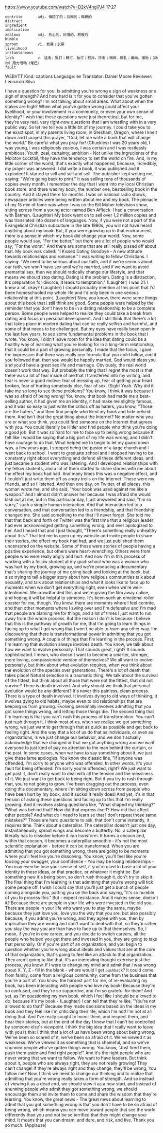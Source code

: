https://www.youtube.com/watch?v=D2kV4ngi7J4
17:27
```  
contrite       adj. 悔悟了的；后悔的；悔罪的
distract     
ingredient          
implication  
zealous        adj. 热心的，热情的，积极的
humble  
sprout         vi. 发芽；长芽  
livelihood  
instantaneous        
lash           v. 猛击，狠打；鞭打，抽打；怒斥，抨击；捆绑，捆扎；煽动，激励；（动物）用力甩动（尾巴）
fault 
```

WEBVTT Kind: captions Language: en Translator: Daniel Moore Reviewer: Leonardo Silva 

I have a question for you. Is admitting you're wrong a sign of weakness or a sign of strength? And how hard is it for you to consider that you've gotten something wrong? I'm not talking about small areas. What about when the stakes are high? When what you've gotten wrong could affect your livelihood, or your involvement in a community, or even your own sense of identity? I wish that these questions were just theoretical, but for me, they're very real, very right-now questions that I am wrestling with in a very public way. So let me tell you a little bit of my journey. I could take you to the exact spot, in my parents living room, in Gresham, Oregon, where I knelt down and I prayed this prayer, "God, let me write a book that will change the world." Be careful what you pray for! (Chuckles) I was 20 years old, I was young, I was religiously zealous, I was certain and I was restlessly ambitious. Youth, zeal, certainty, ambition - Not unlike the ingredients of the Molotov cocktail, they have the tendency to set the world on fire. And, in my little corner of the world, that's exactly what happened, because, incredibly, my prayer was answered. I did write a book, it was published and it exploded! It started to sell and sell and sell. The publisher kept writing me, saying: "We're going back to print." It was selling tens of thousands of copies every month. I remember the day that I went into my local Christian book store, and there was my book, the number one, bestselling book in the country. And it stayed there for months. I was on national radio shows, newspaper articles were being written about me and my book. The pinnacle of my 15 min of fame was when I was on the Bill Maher television show, sitting across from a young actor named Ben Affleck. I had a conversation with Batman. (Laughter) My book went on to sell over 1,2 million copies and was translated into dozens of languages. Now, if you were not a part of the Evangelical Christian subculture in the late 1990s, you will not have heard anything about my book. But, if you were growing up in that environment, there is a sense in which my book did change your world. Now, some people would say, "For the better," but there are a lot of people who would say, "For the worst." And there are some that are still really pissed off about that. My book was called: "I Kissed Dating Goodbye - A new attitude towards relationships and romance." I was writing to fellow Christians. I saying: "We need to be serious about our faith, and if we're serious about our faith, we won't have sex until we're married, and if we want to avoid premarital sex, then we should radically change our lifestyle, and that means we should stop dating. Dating is the problem. Dating is a distraction, it's preparation for divorce, it leads to temptation." (Laughter) I was 21. I knew a lot, okay? (Laughter) I should probably mention at this point that I'd been homeschooled my whole life and I'd only been in one serious relationship at this point. (Laughter) Now, you know, there were some things about this book that I still think are good. Some people were helped by the reminder that you don't have to be in a dating relationship to be a complete person. Some people were helped to realize they could take a break from dating and focus on personal development. And I still think that there's a lot that takes place in modern dating that can be really selfish and harmful, and some of that needs to be challenged. But my eyes have really been open in the last few years, to see some fundamental problems in the book that I wrote. You know, I didn't leave room for the idea that dating could be a healthy way of learning what you're looking for in a long-term relationship, that it could be a part of growing personally. I made that the focus, I gave the impression that there was really one formula that you coild follow, and if you followed that, then you would be happily married, God would bless you and you'd have a great sex life and marriage. Obviously, the real world doesn't work that way. But probably the thing that I regret the most is that there was a lot of fear inside of me that I transferred into my writing, and fear is never a good motive: fear of messing up, fear of getting your heart broken, fear of hurting somebody else, fear of sex. (Sigh) Yeah. Why did it take me so long to see these problems? You know, I think it was because I was so afraid of being wrong! You know, that book had made me a best-selling author, it had given me an identity, it had make me slightly famous, and it was so easy to just write the critics off as haters, you know, "Those are the haters," and then find people who liked my book and hide behind them. And isn't that the great thing about the Internet? No matter who you are or what you think, you could find someone on the Internet that agrees with you. You could literally be Hitler and find people who think you're doing a good job. But it was so hard for me to face up to being wrong because it felt like I would be saying that a big part of my life was wrong, and I didn't have courage to do that. What helped me to begin to let my guard down was, a few years ago, I stopped being the pastor of a large church and I went back to school. I went to graduate school and I stopped having to be constantly right about everything and defend all these different ideas, and I just became a student who was listening. And I developed relationships with my fellow students, and a lot of them started to share stories with me about the effect my book had had. And many times this was a negative effect, and I couldn't just write them off as angry trolls on the Internet. These were my friends, and so I listened. And then one day, on Twitter, of all places, this woman wrote me, and she said, "Your book was used against me like a weapon." And I almost didn't answer her because I was afraid she would lash out at me, but in this particular day, I just answered and said, "I'm so sorry," such a simple human interaction. And that interaction led to a conversation, and that conversation led to a friendship, and that friendship changed me. She said something to me that I'll never forget. She told me that that back and forth on Twitter was the first time that a religious leader had ever acknowledged getting something wrong, and ever apologized to her. And I heard that and I just thought, "There's something really unhealthy about this." That led me to open up my website and invite people to share their stories, the effect my book had had, and we just published them uncensored on the website. Some of those were stories of people having a positive experience, but others were heart-wrenching. Others were from people who were really angry and hurt. And now I'm in this process of working with a fellow student at my grad school who was a woman who was hurt by my book, growing up, and we're producing a documentary that's sharing the journey of me going back and looking at the book, but also trying to tell a bigger story about how religious communities talk about sexuality, and talk about relationships and what it looks like to face up to moments when we don't get everything right, even when we're well-intentioned. We crowdfunded this and we're giving the film away online, and hoping it will be helpful to someone. It's been such an emotional roller coaster for me, though. You know, there are moments where I feel contrite, and then other moments where I swing over and I'm defensive and I'm mad that people are blaming me for things, and a lot of times I just want to run away from the whole process. But the reason I don't is because I believe that this is the pathway of growth for me, that I'm going to learn things in facing up to what I got wrong that I won't be able to learn any other way. I'm discovering that there is transformational power in admitting that you got something wrong. A couple of things that I'm learning in the process. First, I'm learning that evolution always involves death. You know, we talk about how we want to evolve personally. That sounds great, right? It sounds sophisticated. I mean, who doesn't want to become a smarter, stronger, more loving, compassionate version of themselves? We all want to evolve personally, but think about what evolution requires, when you think about the evolution of the species over generations. There's a lot of death that takes place! Natural selection is a traumatic thing. We talk about the survival of the fittest, but think about all those that were not the fittest, that did not survive? There is death involved. And why should we think that personal evolution would be any different? It's never this painless, clean process. There is a type of death involved. It involves dying to old ways of thinking, it involves dying to old habits, maybe even to old relationships that are keeping us from growing. Evolving personally involves admitting that you got some things wrong, and letting those things die. The second thing that I'm learning is that you can't rush this process of transformation. You can't just rush through it. I think most of us, when we realize we got something wrong, we just want to get through that as quick as possible and get back to feeling right. And the way that a lot of us do that as individuals, or even as organizations, is we just change our behavior, and we don't actually acknowledge that we changed or that we got anything wrong and we want everyone to just kind of pay no attention to the man behind the curtain, or the past. In some cases, when we have to say something about it, we just give these lame apologies. You know the classic line, "If anyone was offended, I'm sorry to anyone who was offended, In other words, it's your fault for being offended. I'm sorry you're offended, right? We just want to get past it, don't really want to deal with all the tension and the messiness of it. We just want to get back to being right. But if you try to rush through that, you're not going to grow. I've been dragging out the process, even doing this documentary, where I'm sitting down across from people who have been hurt by my book, and it sucks! It really does! And yet, it's in that tension of asking these questions and facing up to this that I'm really growing. And it involves asking questions like, "What shaped my thinking?" "What was behind that? How did that express itself? How did that affect other people? And what do I need to learn so that I don't repeat those same mistakes?" Those are hard questions to ask, that don't come instantly, It requires time. Think about a caterpillar. The caterpillar doesn't just one day, instantaneously, sprout wings and become a butterfly. No, a caterpillar literally has to dissolve before it can transform. It forms a cocoon and, within that cocoon, it becomes a caterpillar smoothie - it's not the most scientific explanation - before it can be transformed. When you are admitting that you got something wrong, there are going to be moments where you'll feel like you're dissolving. You know, you'll feel like you're loosing your swagger, your confidence - You may be losing relationships - You may even be lose your sense of self, if you're used to base a lot of your identity in those ideas, or that practice, or whatever it might be. But something new it's being born, so don't rush through it, don't try to skip it. The final thing that I'm learning is that admitting that you're wrong will tick some people off. I wish I could say that you'll just get a bunch of people coming alongside you, patting you on the back and saying, "It's so humble of you to process this." But - expect resistance. And it makes sense, doesn't it? Because there are people in your life who were invested in the old you. There are people in your life who want you to stay the same, maybe because they just love you, love you the way that you are, but also possibly because, if you admit you're wrong, and they agree with you, then by implication they are wrong and don't want to deal with that, so they'd rather you stay the way you are than have to face up to that themselves. So, I mean, if you're in one career, and you decide to switch careers, all the people who helped you get there and invested in you, they are going to take that personally. Or if you're part of an organization, and you begin to question whether you're wrong about ideals and values that are at the core of that organization, that's going to feel like an attack to that organization. They aren't going to like that. It's an interesting thought exercise just the process, you know. If I were to change my mind and admit that I was wrong about X, Y, Z - fill in the blank - where would I get `pushback`? It could come from family, come from a religious community, come from the business that you're a part of. You know, the hardest part for me, of re-evaluating my book, has been interacting with people who love my book! Because they're so confused, and they're so supportive, and I'm so grateful for them! And yet, as I'm questioning my own book, which I feel like I should be allowed to do, because it's my book - (Laughter) I can tell that they're like, "You're not allowed to do that!" Because they made decisions based on the ideas in my book and they feel like I'm criticizing their life, which I'm not! I'm not at all doing that. And I've really sought to honor them, and respect them, and hear their stories, but at the end of the day I know that I can't be controlled by someone else's viewpoint. I think the big idea that I really want to leave with you is this: I think that a lot of us have been wrong about being wrong. We've been so scared of it, we've been so afraid of it. We've viewed it as weakness. We've viewed it as something that is shameful, and so we've shunned people who've gotten things wrong. You know, "Just fired them, push them aside and find right people!" And it's the right people who are never wrong that we want to follow. We want to have leaders. But think about it, people who are always right, they are not really growing! They can't change! If they're always right and they change, they'll be wrong, You follow me? Now, I think we need to change our thinking and to realize that admitting that you're wrong really takes a form of strength. And so instead of viewing it as a dead end, we should view it as a new start, and instead of shunning people who admit they got something wrong, we should encourage them and invite them to come and share the wisdom that they're learning. You know, the great news - The great news about learning to admit that you got something wrong is that you don't have to be so afraid of being wrong, which means you can move toward people that see the world differently than you and not be so terrified that they might change your mind. It means that you can dream, and dare, and risk, and live. Thank you so much. (Applause) 